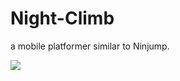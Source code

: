 # Night-Climb

a mobile platformer similar to Ninjump.

![](https://github.com/MatriXcel/Night-Climb/demogif.gif)

